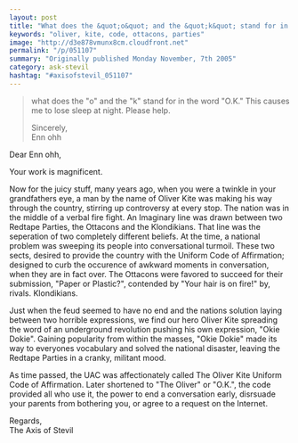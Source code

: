 ```yaml
---
layout: post
title: "What does the &quot;o&quot; and the &quot;k&quot; stand for in the word &quot;O.K.&quot; This causes me to lose sleep at night. Please help."
keywords: "oliver, kite, code, ottacons, parties"
image: "http://d3e878vmunx8cm.cloudfront.net"
permalink: "/p/051107"
summary: "Originally published Monday November, 7th 2005"
category: ask-stevil
hashtag: "#axisofstevil_051107"
---
```


> what does the "o" and the "k" stand for in the word "O.K." This causes me to lose sleep at night. Please help.
> 
> Sincerely,  
> Enn ohh

Dear Enn ohh,

Your work is magnificent. 

Now for the juicy stuff, many years ago, when you were a twinkle in your grandfathers eye, a man by the name of Oliver Kite was making his way through the country, stirring up controversy at every stop. The nation was in the middle of a verbal fire fight. An Imaginary line was drawn between two Redtape Parties, the Ottacons and the Klondikians. That line was the seperation of two completely different beliefs. At the time, a national problem was sweeping its people into conversational turmoil. These two sects, desired to provide the country with the Uniform Code of Affirmation; designed to curb the occurence of awkward moments in conversation, when they are in fact over. The Ottacons were favored to succeed for their submission, "Paper or Plastic?", contended by "Your hair is on fire!" by, rivals. Klondikians. 

Just when the feud seemed to have no end and the nations solution laying between two horrible expressions, we find our hero Oliver Kite spreading the word of an underground revolution pushing his own expression, "Okie Dokie". Gaining popularity from within the masses, "Okie Dokie" made its way to everyones vocabulary and solved the national disaster, leaving the Redtape Parties in a cranky, militant mood.

As time passed, the UAC was affectionately called The Oliver Kite Uniform Code of Affirmation. Later shortened to "The Oliver" or "O.K.", the code provided all who use it, the power to end a conversation early, disrsuade your parents from bothering you, or agree to a request on the Internet.

Regards,  
The Axis of Stevil
